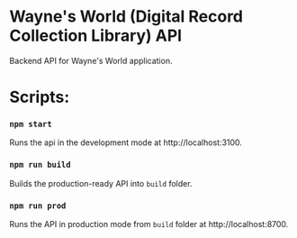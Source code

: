 # Wayne's World (Digital Record Collection Library) API

Backend API for Wayne's World application.

# Scripts:

### `npm start`

Runs the api in the development mode at http://localhost:3100.

### `npm run build`

Builds the production-ready API into `build` folder.

### `npm run prod`

Runs the API in production mode from `build` folder at http://localhost:8700.
